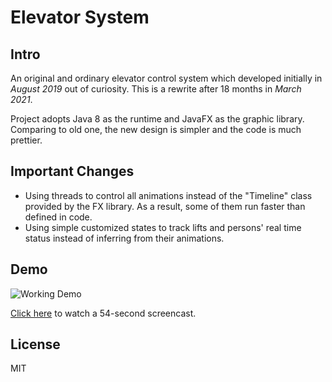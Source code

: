 # Elevator System

## Intro
An original and ordinary elevator control system which developed initially in *August 2019* out of curiosity. This is a rewrite after 18 months in *March 2021*.

Project adopts Java 8 as the runtime and JavaFX as the graphic library. Comparing to old one, the new design is simpler and the code is much prettier.

## Important Changes
- Using threads to control all animations instead of the "Timeline" class provided by the FX library. As a result, some of them run faster than defined in code.
- Using simple customized states to track lifts and persons' real time status instead of inferring from their animations.

## Demo
![Working Demo](https://storage.googleapis.com/skramerdesigns/images/ElevatorSystemDemo.gif)

[Click here](https://storage.googleapis.com/skramerdesigns/videos/ElevatorSystemDemo.webm) to watch a 54-second screencast.

## License
MIT
